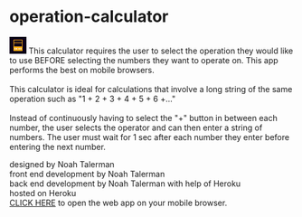 # operation-calculator
![Image of pixxel-art favicon](/public/images/fav-6.png)
This calculator requires the user to select the operation they would like to use BEFORE selecting the numbers they want to operate on. This app performs the best on mobile browsers.
 <br>
 <br>
This calculator is ideal for calculations that involve a long string of the same operation such as "1 + 2 + 3 + 4 + 5 + 6 +..."
<br>
<br>
Instead of continuously having to select the "+" button in between each number, the user selects the operator and can then enter a string of numbers. The user must wait for 1 sec after each number they enter before entering the next number.

designed by Noah Talerman <br>
front end development by Noah Talerman <br>
back end development by Noah Talerman with help of Heroku <br>
hosted on Heroku <br>
[CLICK HERE](https://ez-calc.herokuapp.com/) to open the web app on your mobile browser.
